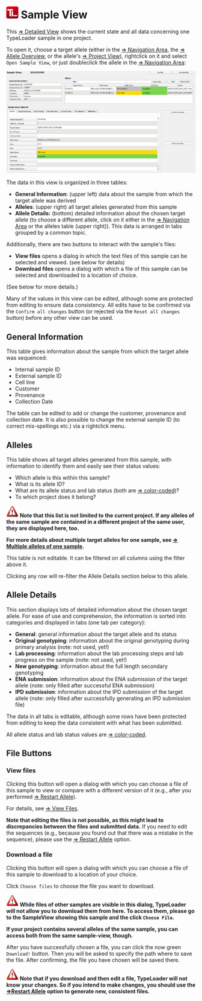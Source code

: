 # ![Icon](images/TypeLoader_32.png) Sample View 
This [=> Detailed View](detailed_views.md) shows the current state and all data concerning one TypeLoader sample in one project.

To open it, choose a target allele (either in the [=> Navigation Area](navigation.md), the [=> Allele Overview](overview_alleles.md), or the allele's [=> Project View](view_project.md)), rightclick on it and select ``Open Sample View``, or just doubleclick the allele in the [=> Navigation Area](navigation.md):

![SampleView](images/view_sample.png)

The data in this view is organized in three tables:

  * **General Information**: (upper left) data about the sample from which the target allele was derived
  * **Alleles**: (upper right) all target alleles generated from this sample
  * **Allele Details:** (bottom) detailed information about the chosen target allele (to choose a different allele, click on it either in the [=> Navigation Area](navigation.md) or the alleles table (upper right)). This data is arranged in tabs grouped by a common topic.

Additionally, there are two buttons to interact with the sample's files:

  * **View files** opens a dialog in which the text files of this sample can be selected and viewed. (see below for details)
  * **Download files** opens a dialog with which a file of this sample can be selected and downloaded to a location of choice.

(See below for more details.)

Many of the values in this view can be edited, although some are protected from editing to ensure data consistency. All edits have to be confirmed via the ``Confirm all changes`` button (or rejected via the ``Reset all changes`` button) before any other view can be used.

##  General Information 
This table gives information about the sample from which the target allele was sequenced:

  * Internal sample ID
  * External sample ID
  * Cell line
  * Customer
  * Provenance
  * Collection Date

The table can be edited to add or change the customer, provenance and collection date. 
It is also possible to change the external sample ID (to correct mis-spellings etc.) 
via a rightclick menu.

##  Alleles 
This table shows all target alleles generated from this sample, with information to identify them and easily see their status values:

  * Which allele is this within this sample?
  * What is its allele ID?
  * What are its allele status and lab status (both are [=> color-coded](colors_icons.md))?
  * To which project does it belong?

![Important](images/icon_important.png) **Note that this list is not limited to the current project. If any alleles of the same sample are contained in a different project of the same user, they are displayed here, too.**

**For more details about multiple target alleles for one sample, see [=> Multiple alleles of one sample](multiple_alleles.md).**

This table is not editable. It can be filtered on all columns using the filter above it.

Clicking any row will re-filter the Allele Details section below to this allele.

##  Allele Details 
This section displays lots of detailed information about the chosen target allele. For ease of use and comprehension, the information is sorted into categories and displayed in tabs (one tab per category):

  * **General**: general information about the target allele and its status
  * **Original genotyping**: information about the original genotyping during primary analysis (note: not used, yet!)
  * **Lab processing**: information about the lab processing steps and lab progress on the sample (note: not used, yet!)
  * **New genotyping**: information about the full length secondary genotyping 
  * **ENA submission**: information about the ENA submission of the target allele (note: only filled after successful ENA submission)
  * **IPD submission**: information about the IPD submission of the target allele (note: only filled after successfully generating an IPD submission file)

The data in all tabs is editable, although some rows have been protected from editing to keep the data consistent with what has been submitted. 

All allele status and lab status values are [=> color-coded](colors_icons.md).

##  File Buttons 
###  View files 
Clicking this button will open a dialog with which you can choose a file of this sample to view or compare with a different version of it (e.g., after you performed [=> Restart Allele](restart_allele.md)).

For details, see [=> View Files](view_files.md).

**Note that editing the files is not possible, as this might lead to discrepancies between the files and submitted data.** If you need to edit the sequences (e.g., because you found out that there was a mistake in the sequence), please use the [=> Restart Allele](restart_allele.md) option.

###  Download a file 
Clicking this button will open a dialog with which you can choose a file of this sample to download to a location of your choice.

Click ``Choose files`` to choose the file you want to download.

![Important](images/icon_important.png) **While files of other samples are visible in this dialog, TypeLoader will not allow you to download them from here. To access them, please go to the SampleView showing this sample and the click ``Choose File``.**

**If your project contains several alleles of the same sample, you can access both from the same sample-view, though.**

After you have successfully chosen a file, you can click the now green ``Download!`` button. Then you will be asked to specify the path where to save the file. After confirming, the file you have chosen will be saved there.

![Important](images/icon_important.png) **Note that if you download and then edit a file, TypeLoader will not know your changes. So if you intend to make changes, you should use the [=>Restart Allele](restart_allele.md) option to generate new, consistent files.**
